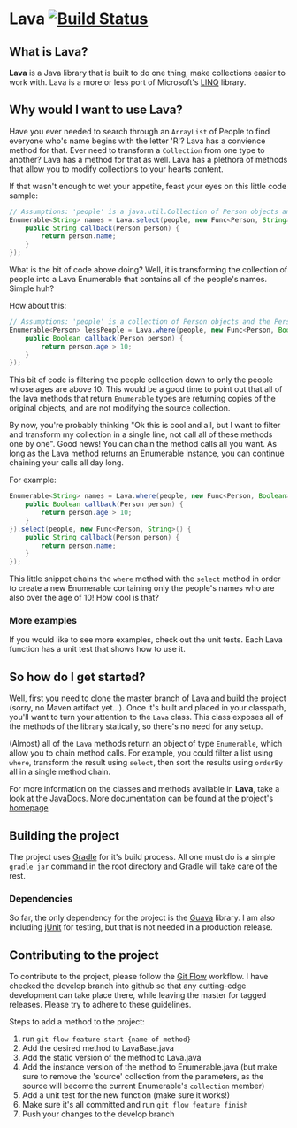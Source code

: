 # Lava [![Build Status](https://travis-ci.org/metaldrummer610/Lava.png)](https://travis-ci.org/metaldrummer610/Lava)

## What is Lava?
**Lava** is a Java library that is built to do one thing, make collections easier to work with. Lava is a more or less port of Microsoft's [LINQ](http://msdn.microsoft.com/en-us/library/vstudio/bb397926.aspx) library.

## Why would I want to use Lava?
Have you ever needed to search through an `ArrayList` of People to find everyone who's name begins with the letter 'R'? Lava has a convience method for that. Ever need to transform a `Collection` from one type to another? Lava has a method for that as well. Lava has a plethora of methods that allow you to modify collections to your hearts content.

If that wasn't enough to wet your appetite, feast your eyes on this little code sample:

```java
// Assumptions: 'people' is a java.util.Collection of Person objects and the Person object has a 'String name' member.
Enumerable<String> names = Lava.select(people, new Func<Person, String>() {
    public String callback(Person person) {
        return person.name;
    }
});
```

What is the bit of code above doing? Well, it is transforming the collection of people into a Lava Enumerable that contains all of the people's names. Simple huh?

How about this:
```java
// Assumptions: 'people' is a collection of Person objects and the Person object has an 'int age' member.
Enumerable<Person> lessPeople = Lava.where(people, new Func<Person, Boolean>() {
    public Boolean callback(Person person) {
        return person.age > 10;
    }
});
```

This bit of code is filtering the people collection down to only the people whose ages are above 10. This would be a good time to point out that all of the lava methods that return `Enumerable` types are returning copies of the original objects, and are not modifying the source collection.

By now, you're probably thinking "Ok this is cool and all, but I want to filter and transform my collection in a single line, not call all of these methods one by one". Good news! You can chain the method calls all you want. As long as the Lava method returns an Enumerable instance, you can continue chaining your calls all day long.

For example:
```java
Enumerable<String> names = Lava.where(people, new Func<Person, Boolean>() {
    public Boolean callback(Person person) {
        return person.age > 10;
    }
}).select(people, new Func<Person, String>() {
    public String callback(Person person) {
        return person.name;
    }
});
```

This little snippet chains the `where` method with the `select` method in order to create a new Enumerable containing only the people's names who are also over the age of 10! How cool is that?

### More examples
If you would like to see more examples, check out the unit tests. Each Lava function has a unit test that shows how to use it.

## So how do I get started?
Well, first you need to clone the master branch of Lava and build the project (sorry, no Maven artifact yet...). Once it's built and placed in your classpath, you'll want to turn your attention to the `Lava` class. This class exposes all of the methods of the library statically, so there's no need for any setup. 

(Almost) all of the `Lava` methods return an object of type `Enumerable`, which allow you to chain method calls. For example, you could filter a list using `where`, transform the result using `select`, then sort the results using `orderBy` all in a single method chain.

For more information on the classes and methods available in **Lava**, take a look at the [JavaDocs](http://metaldrummer610.github.com/Lava/javadoc/). More documentation can be found at the project's [homepage](http://metaldrummer610.github.com/Lava)

## Building the project
The project uses [Gradle](http://www.gradle.org/) for it's build process. All one must do is a simple `gradle jar` command in the root directory and Gradle will take care of the rest.

### Dependencies
So far, the only dependency for the project is the [Guava](https://code.google.com/p/guava-libraries/) library. I am also including [jUnit](http://junit.sourceforge.net/) for testing, but that is not needed in a production release.

## Contributing to the project
To contribute to the project, please follow the [Git Flow](https://github.com/nvie/gitflow) workflow. I have checked the develop branch into github so that any cutting-edge development can take place there, while leaving the master for tagged releases. Please try to adhere to these guidelines.

Steps to add a method to the project:

1. run `git flow feature start {name of method}`
2. Add the desired method to LavaBase.java
3. Add the static version of the method to Lava.java
4. Add the instance version of the method to Enumerable.java (but make sure to remove the 'source' collection from the parameters, as the source will become the current Enumerable's `collection` member)
5. Add a unit test for the new function (make sure it works!)
6. Make sure it's all committed and run `git flow feature finish`
7. Push your changes to the develop branch
